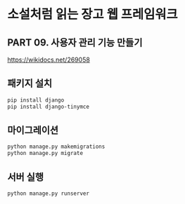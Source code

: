 # 소설처럼 읽는 장고 웹 프레임워크

## PART 09. 사용자 관리 기능 만들기

https://wikidocs.net/269058

## 패키지 설치

```bash
pip install django
pip install django-tinymce
```

## 마이그레이션

```bash
python manage.py makemigrations
python manage.py migrate
```

## 서버 실행

```bash
python manage.py runserver
```